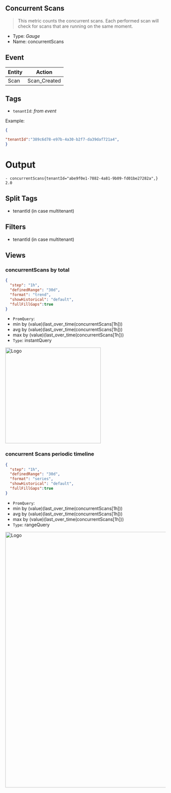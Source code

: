 
## Concurrent Scans
> This metric counts the concurrent scans.
> Each performed scan will check for scans that are running on the same moment.

- Type: *Gauge*
- Name: concurrentScans

## Event
| Entity        | Action |
| ------------- | ------------- |
| Scan          | Scan_Created |

## Tags

- `tenantId`:      *from event*



Example:

```json
{

"tenantId":"389c6d78-e97b-4a30-b2f7-da39daf721a4",
} 
```
# Output
```
- concurrentScans{tenantId="abe9f0e1-7882-4a81-9b09-fd01be27282a",} 2.0
```
## Split Tags 
- tenantId (in case multitenant)

## Filters
- tenantId (in case multitenant)

## Views 
### concurrentScans by total 
```json
{
  "step": "1h",
  "definedRange": "30d",
  "format": "trend",
  "showHistorical": "default",
  "fullFillGaps":true
}
```
- `PromQuery`: 
- min by (value)(last_over_time(concurrentScans[1h]))
- avg by (value)(last_over_time(concurrentScans[1h]))
- max by (value)(last_over_time(concurrentScans[1h]))
- `Type`: instantQuery
 <img src="https://github.com/CheckmarxDev/ast-metrics-documentation/blob/master/imgs/concurrent-scans-total.png" alt="Logo" width="300" >

### concurrent Scans periodic timeline 
```json
{
  "step": "1h",
  "definedRange": "30d",
  "format": "series",
  "showHistorical": "default",
  "fullFillGaps":true
}
```
- `PromQuery`: 
- min by (value)(last_over_time(concurrentScans[1h]))
- avg by (value)(last_over_time(concurrentScans[1h]))
- max by (value)(last_over_time(concurrentScans[1h]))
- `Type`: rangeQuery
<img src="https://github.com/CheckmarxDev/ast-metrics-documentation/blob/master/imgs/concurrent-scans-overtime.png" alt="Logo" width="800" >
